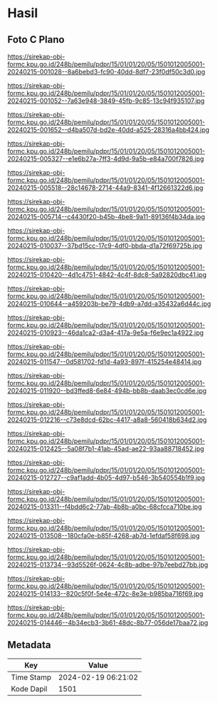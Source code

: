 # Hasil

## Foto C Plano

https://sirekap-obj-formc.kpu.go.id/248b/pemilu/pdpr/15/01/01/20/05/1501012005001-20240215-001028--8a6bebd3-fc90-40dd-8df7-23f0df50c3d0.jpg

https://sirekap-obj-formc.kpu.go.id/248b/pemilu/pdpr/15/01/01/20/05/1501012005001-20240215-001052--7a63e948-3849-45fb-9c85-13c94f935107.jpg

https://sirekap-obj-formc.kpu.go.id/248b/pemilu/pdpr/15/01/01/20/05/1501012005001-20240215-001652--d4ba507d-bd2e-40dd-a525-28316a4bb424.jpg

https://sirekap-obj-formc.kpu.go.id/248b/pemilu/pdpr/15/01/01/20/05/1501012005001-20240215-005327--e1e6b27a-7ff3-4d9d-9a5b-e84a700f7826.jpg

https://sirekap-obj-formc.kpu.go.id/248b/pemilu/pdpr/15/01/01/20/05/1501012005001-20240215-005518--28c14678-2714-44a9-8341-4f12661322d6.jpg

https://sirekap-obj-formc.kpu.go.id/248b/pemilu/pdpr/15/01/01/20/05/1501012005001-20240215-005714--c4430f20-b45b-4be8-9a11-89136f4b34da.jpg

https://sirekap-obj-formc.kpu.go.id/248b/pemilu/pdpr/15/01/01/20/05/1501012005001-20240215-010037--37bd15cc-17c9-4df0-bbda-d1a72f69725b.jpg

https://sirekap-obj-formc.kpu.go.id/248b/pemilu/pdpr/15/01/01/20/05/1501012005001-20240215-010420--4d1c4751-4842-4c4f-8dc8-5a92820dbc41.jpg

https://sirekap-obj-formc.kpu.go.id/248b/pemilu/pdpr/15/01/01/20/05/1501012005001-20240215-010644--a459203b-be79-4db9-a7dd-a35432a6d44c.jpg

https://sirekap-obj-formc.kpu.go.id/248b/pemilu/pdpr/15/01/01/20/05/1501012005001-20240215-010923--46da1ca2-d3a4-417a-9e5a-f6e9ec1a4922.jpg

https://sirekap-obj-formc.kpu.go.id/248b/pemilu/pdpr/15/01/01/20/05/1501012005001-20240215-011547--0d581702-fd1d-4a93-897f-415254e48414.jpg

https://sirekap-obj-formc.kpu.go.id/248b/pemilu/pdpr/15/01/01/20/05/1501012005001-20240215-011920--bd3ffed8-6e84-494b-bb8b-daab3ec0cd6e.jpg

https://sirekap-obj-formc.kpu.go.id/248b/pemilu/pdpr/15/01/01/20/05/1501012005001-20240215-012216--c73e8dcd-62bc-4417-a8a8-560418b634d2.jpg

https://sirekap-obj-formc.kpu.go.id/248b/pemilu/pdpr/15/01/01/20/05/1501012005001-20240215-012425--5a08f7b1-41ab-45ad-ae22-93aa88718452.jpg

https://sirekap-obj-formc.kpu.go.id/248b/pemilu/pdpr/15/01/01/20/05/1501012005001-20240215-012727--c9af1add-4b05-4d97-b546-3b540554b1f9.jpg

https://sirekap-obj-formc.kpu.go.id/248b/pemilu/pdpr/15/01/01/20/05/1501012005001-20240215-013311--f4bdd6c2-77ab-4b8b-a0bc-68cfcca710be.jpg

https://sirekap-obj-formc.kpu.go.id/248b/pemilu/pdpr/15/01/01/20/05/1501012005001-20240215-013508--180cfa0e-b85f-4268-ab7d-1efdaf58f698.jpg

https://sirekap-obj-formc.kpu.go.id/248b/pemilu/pdpr/15/01/01/20/05/1501012005001-20240215-013734--93d5526f-0624-4c8b-adbe-97b7eebd27bb.jpg

https://sirekap-obj-formc.kpu.go.id/248b/pemilu/pdpr/15/01/01/20/05/1501012005001-20240215-014133--820c5f0f-5e4e-472c-8e3e-b985ba716f69.jpg

https://sirekap-obj-formc.kpu.go.id/248b/pemilu/pdpr/15/01/01/20/05/1501012005001-20240215-014446--4b34ecb3-3b61-48dc-8b77-056de17baa72.jpg


## Metadata

| Key        | Value               |
| ---------- | ------------------- |
| Time Stamp | 2024-02-19 06:21:02 |
| Kode Dapil | 1501                |



